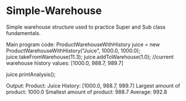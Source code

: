 # Simple-Warehouse
Simple warehouse structure used to practice Super and Sub class fundamentals.


Main program code:
ProductWarehouseWithHistory juice = new ProductWarehouseWithHistory("Juice", 1000.0, 1000.0);
juice.takeFromWarehouse(11.3);
juice.addToWarehouse(1.0);
//current warehouse history values: [1000.0, 988.7, 989.7]

juice.printAnalysis();

Output:
Product: Juice
History: [1000.0, 988.7, 989.7]
Largest amount of product: 1000.0
Smallest amount of product: 988.7
Average: 992.8
